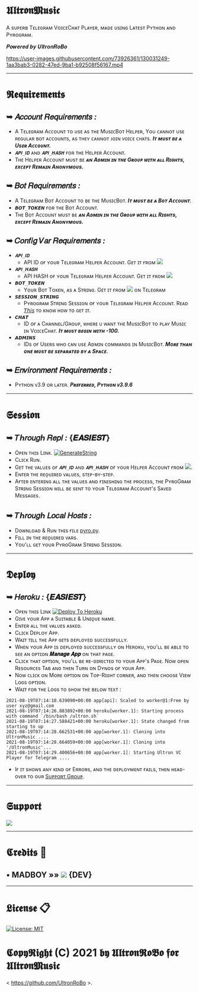 # 𝖀𝖑𝖙𝖗𝖔𝖓𝕸𝖚𝖘𝖎𝖈
A sᴜᴘᴇʀʙ Tᴇʟᴇɢʀᴀᴍ VᴏɪᴄᴇCʜᴀᴛ Pʟᴀʏᴇʀ, ᴍᴀᴅᴇ ᴜsɪɴɢ Lᴀᴛᴇsᴛ Pʏᴛʜᴏɴ ᴀɴᴅ Pʏʀᴏɢʀᴀᴍ.

𝑷𝒐𝒘𝒆𝒓𝒆𝒅 𝒃𝒚 𝑼𝒍𝒕𝒓𝒐𝒏𝑹𝒐𝑩𝒐

https://user-images.githubusercontent.com/73926361/130031249-1aa3bab3-0282-47ed-9ba1-b92508f56167.mp4

---

# 𝕽𝖊𝖖𝖚𝖎𝖗𝖊𝖒𝖊𝖓𝖙𝖘
## ➥ 𝐴𝑐𝑐𝑜𝑢𝑛𝑡 𝑅𝑒𝑞𝑢𝑖𝑟𝑒𝑚𝑒𝑛𝑡𝑠 _:_
- A Tᴇʟᴇɢʀᴀᴍ Aᴄᴄᴏᴜɴᴛ ᴛᴏ ᴜsᴇ ᴀs ᴛʜᴇ MᴜsɪᴄBᴏᴛ Hᴇʟᴘᴇʀ, Yᴏᴜ ᴄᴀɴɴᴏᴛ ᴜsᴇ ʀᴇɢᴜʟᴀʀ ʙᴏᴛ ᴀᴄᴄᴏᴜɴᴛs, ᴀs ᴛʜᴇʏ ᴄᴀɴɴᴏᴛ ᴊᴏɪɴ ᴠᴏɪᴄᴇ ᴄʜᴀᴛs. **_Iᴛ ᴍᴜsᴛ ʙᴇ ᴀ Usᴇʀ Aᴄᴄᴏᴜɴᴛ._**
- `𝑨𝑷𝑰_𝑰𝑫` ᴀɴᴅ `𝑨𝑷𝑰_𝑯𝑨𝑺𝑯` ғᴏʀ ᴛʜᴇ Hᴇʟᴘᴇʀ Aᴄᴄᴏᴜɴᴛ.
- Tʜᴇ Hᴇʟᴘᴇʀ Aᴄᴄᴏᴜɴᴛ ᴍᴜsᴛ ʙᴇ **_ᴀɴ Aᴅᴍɪɴ ɪɴ ᴛʜᴇ Gʀᴏᴜᴘ ᴡɪᴛʜ ᴀʟʟ Rɪɢʜᴛs, ᴇxᴄᴇᴘᴛ Rᴇᴍᴀɪɴ Aɴᴏɴʏᴍᴏᴜs._**
## ➥ 𝐵𝑜𝑡 𝑅𝑒𝑞𝑢𝑖𝑟𝑒𝑚𝑒𝑛𝑡𝑠 _:_
- A Tᴇʟᴇɢʀᴀᴍ Bᴏᴛ Aᴄᴄᴏᴜɴᴛ ᴛᴏ ʙᴇ ᴛʜᴇ MᴜsɪᴄBᴏᴛ. **_Iᴛ ᴍᴜsᴛ ʙᴇ ᴀ Bᴏᴛ Aᴄᴄᴏᴜɴᴛ._**
- `𝘽𝙊𝙏_𝙏𝙊𝙆𝙀𝙉` ғᴏʀ ᴛʜᴇ Bᴏᴛ Aᴄᴄᴏᴜɴᴛ.
- Tʜᴇ Bᴏᴛ Aᴄᴄᴏᴜɴᴛ ᴍᴜsᴛ ʙᴇ **_ᴀɴ Aᴅᴍɪɴ ɪɴ ᴛʜᴇ Gʀᴏᴜᴘ ᴡɪᴛʜ ᴀʟʟ Rɪɢʜᴛs, ᴇxᴄᴇᴘᴛ Rᴇᴍᴀɪɴ Aɴᴏɴʏᴍᴏᴜs._**
## ➥ 𝐶𝑜𝑛𝑓𝑖𝑔 𝑉𝑎𝑟 𝑅𝑒𝑞𝑢𝑖𝑟𝑒𝑚𝑒𝑛𝑡𝑠 _:_
- `𝑨𝑷𝑰_𝑰𝑫`
  - API ID ᴏғ ʏᴏᴜʀ Tᴇʟᴇɢʀᴀᴍ Hᴇʟᴘᴇʀ Aᴄᴄᴏᴜɴᴛ. Gᴇᴛ ɪᴛ ғʀᴏᴍ <a href="https://my.telegram.org/apps/" alt="API_ID"> <img src="https://img.shields.io/badge/API__ID-ec4506?logo=telegram" /></a>
- `𝑨𝑷𝑰_𝑯𝑨𝑺𝑯`
  - API HASH ᴏғ ʏᴏᴜʀ Tᴇʟᴇɢʀᴀᴍ Hᴇʟᴘᴇʀ Aᴄᴄᴏᴜɴᴛ. Gᴇᴛ ɪᴛ ғʀᴏᴍ <a href="https://my.telegram.org/apps/" alt="API_HASH"> <img src="https://img.shields.io/badge/API__HASH-3ce506?logo=telegram" /></a>
- `𝘽𝙊𝙏_𝙏𝙊𝙆𝙀𝙉`
  - Yᴏᴜʀ Bᴏᴛ Tᴏᴋᴇɴ, ᴀs ᴀ Sᴛʀɪɴɢ. Gᴇᴛ ɪᴛ ғʀᴏᴍ <a href="https://telegram.me/BotFather" alt="BOT_TOKEN"> <img src="https://img.shields.io/badge/BOT__TOKEN-f809ed?logo=telegram" /></a> ᴏɴ Tᴇʟᴇɢʀᴀᴍ
- `𝙎𝙀𝙎𝙎𝙄𝙊𝙉_𝙎𝙏𝙍𝙄𝙉𝙂`
  - Pʏʀᴏɢʀᴀᴍ Sᴛʀɪɴɢ Sᴇssɪᴏɴ ᴏғ ʏᴏᴜʀ Tᴇʟᴇɢʀᴀᴍ Hᴇʟᴘᴇʀ Aᴄᴄᴏᴜɴᴛ. Rᴇᴀᴅ [𝘛𝘩𝘪𝘴](https://github.com/UltronRoBo/UltronMusic#𝕾𝖊𝖘𝖘𝖎𝖔𝖓) ᴛᴏ ᴋɴᴏᴡ ʜᴏᴡ ᴛᴏ ɢᴇᴛ ɪᴛ.
- `𝘾𝙃𝘼𝙏`
  - ID ᴏғ ᴀ Cʜᴀɴɴᴇʟ/Gʀᴏᴜᴘ, ᴡʜᴇʀᴇ ᴜ ᴡᴀɴᴛ ᴛʜᴇ MᴜsɪᴄBᴏᴛ ᴛᴏ ᴘʟᴀʏ Mᴜsɪᴄ ɪɴ VᴏɪᴄᴇCʜᴀᴛ. **_Iᴛ ᴍᴜsᴛ ʙᴇɢɪɴ ᴡɪᴛʜ -100._**
- `𝘼𝘿𝙈𝙄𝙉𝙎`
  - IDs ᴏғ Usᴇʀs ᴡʜᴏ ᴄᴀɴ ᴜsᴇ Aᴅᴍɪɴ ᴄᴏᴍᴍᴀɴᴅs ɪɴ MᴜsɪᴄBᴏᴛ. **_Mᴏʀᴇ ᴛʜᴀɴ ᴏɴᴇ ᴍᴜsᴛ ʙᴇ sᴇᴘᴀʀᴀᴛᴇᴅ ʙʏ ᴀ Sᴘᴀᴄᴇ._**
## ➥ 𝐸𝑛𝑣𝑖𝑟𝑜𝑛𝑚𝑒𝑛𝑡 𝑅𝑒𝑞𝑢𝑖𝑟𝑒𝑚𝑒𝑛𝑡𝑠 _:_
- Pʏᴛʜᴏɴ ᴠ3.9 ᴏʀ ʟᴀᴛᴇʀ. **_Pʀᴇғᴇʀʀᴇᴅ, Pʏᴛʜᴏɴ ᴠ3.9.6_**

---

# 𝕾𝖊𝖘𝖘𝖎𝖔𝖓
## ➥ 𝑇ℎ𝑟𝑜𝑢𝑔ℎ 𝑅𝑒𝑝𝑙 _:_ **{𝑬𝑨𝑺𝑰𝑬𝑺𝑻}**
- Oᴘᴇɴ ᴛʜɪs Lɪɴᴋ. [![GenerateString](https://img.shields.io/badge/repl.it-GenerateString-redblack)](https://replit.com/@NubBoy007/UltronMusic/)
- Cʟɪᴄᴋ Rᴜɴ.
- Gᴇᴛ ᴛʜᴇ ᴠᴀʟᴜᴇs ᴏғ `𝑨𝑷𝑰_𝑰𝑫` ᴀɴᴅ `𝑨𝑷𝑰_𝑯𝑨𝑺𝑯` ᴏғ ʏᴏᴜʀ Hᴇʟᴘᴇʀ Aᴄᴄᴏᴜɴᴛ ғʀᴏᴍ <a href="https://my.telegram.org/apps/" alt="APIs"> <img src="https://img.shields.io/badge/APIs-98AFC7?logo=telegram" /></a>.
- Eɴᴛᴇʀ ᴛʜᴇ ʀᴇᴏ̨ᴜɪʀᴇᴅ ᴠᴀʟᴜᴇs, sᴛᴇᴘ-ʙʏ-sᴛᴇᴘ.
- Aғᴛᴇʀ ᴇɴᴛᴇʀɪɴɢ ᴀʟʟ ᴛʜᴇ ᴠᴀʟᴜᴇs ᴀɴᴅ ғɪɴɪsʜɪɴɢ ᴛʜᴇ ᴘʀᴏᴄᴇss, ᴛʜᴇ PʏʀᴏGʀᴀᴍ Sᴛʀɪɴɢ Sᴇssɪᴏɴ ᴡɪʟʟ ʙᴇ sᴇɴᴛ ᴛᴏ ʏᴏᴜʀ Tᴇʟᴇɢʀᴀᴍ Aᴄᴄᴏᴜɴᴛ's Sᴀᴠᴇᴅ Mᴇssᴀɢᴇs.

## ➥ 𝑇ℎ𝑟𝑜𝑢𝑔ℎ 𝐿𝑜𝑐𝑎𝑙 𝐻𝑜𝑠𝑡𝑠 _:_
- Dᴏᴡɴʟᴏᴀᴅ & Rᴜɴ ᴛʜɪs ғɪʟᴇ [pyro.py](https://github.com/UltronRoBo/UltronMusic/blob/UltronVC/pyro.py/).
- Fɪʟʟ ɪɴ ᴛʜᴇ ʀᴇᴏ̨ᴜɪʀᴇᴅ ᴠᴀʀs.
- Yᴏᴜ'ʟʟ ɢᴇᴛ ʏᴏᴜʀ PʏʀᴏGʀᴀᴍ Sᴛʀɪɴɢ Sᴇssɪᴏɴ.

---

# 𝕯𝖊𝖕𝖑𝖔𝖞
## ➥ 𝐻𝑒𝑟𝑜𝑘𝑢 _:_ **{𝑬𝑨𝑺𝑰𝑬𝑺𝑻}**
- Oᴘᴇɴ ᴛʜɪs Lɪɴᴋ [![Deploy To Heroku](https://www.herokucdn.com/deploy/button.svg)](https://dashboard.heroku.com/new?button-url=https%3A%2F%2Fgithub.com%2FUltronRoBo%2FUltronMusic&template=https%3A%2F%2Fgithub.com%2FUltronRoBo%2FUltronMusic/)
- Gɪᴠᴇ ʏᴏᴜʀ Aᴘᴘ ᴀ Sᴜɪᴛᴀʙʟᴇ & Uɴɪᴏ̨ᴜᴇ ɴᴀᴍᴇ.
- Eɴᴛᴇʀ ᴀʟʟ ᴛʜᴇ ᴠᴀʟᴜᴇs ᴀsᴋᴇᴅ.
- Cʟɪᴄᴋ Dᴇᴘʟᴏʏ Aᴘᴘ.
- Wᴀɪᴛ ᴛɪʟʟ ᴛʜᴇ Aᴘᴘ ɢᴇᴛs ᴅᴇᴘʟᴏʏᴇᴅ sᴜᴄᴄᴇssғᴜʟʟʏ.
- Wʜᴇɴ ʏᴏᴜʀ Aᴘᴘ ɪs ᴅᴇᴘʟᴏʏᴇᴅ sᴜᴄᴄᴇssғᴜʟʟʏ ᴏɴ Hᴇʀᴏᴋᴜ, ʏᴏᴜ'ʟʟ ʙᴇ ᴀʙʟᴇ ᴛᴏ sᴇᴇ ᴀɴ ᴏᴘᴛɪᴏɴ **𝑴𝒂𝒏𝒂𝒈𝒆 𝑨𝒑𝒑** ᴏɴ ᴛʜᴀᴛ ᴘᴀɢᴇ.
- Cʟɪᴄᴋ ᴛʜᴀᴛ ᴏᴘᴛɪᴏɴ, ʏᴏᴜ'ʟʟ ʙᴇ ʀᴇ-ᴅɪʀᴇᴄᴛᴇᴅ ᴛᴏ ʏᴏᴜʀ Aᴘᴘ's Pᴀɢᴇ. Nᴏᴡ ᴏᴘᴇɴ Rᴇsᴏᴜʀᴄᴇs Tᴀʙ ᴀɴᴅ ᴛʜᴇɴ Tᴜʀɴ ᴏɴ Dʏɴᴏs ᴏғ ʏᴏᴜʀ Aᴘᴘ.
- Nᴏᴡ ᴄʟɪᴄᴋ ᴏɴ Mᴏʀᴇ ᴏᴘᴛɪᴏɴ ᴏɴ Tᴏᴘ-Rɪɢʜᴛ ᴄᴏʀɴᴇʀ, ᴀɴᴅ ᴛʜᴇɴ ᴄʜᴏᴏsᴇ Vɪᴇᴡ Lᴏɢs ᴏᴘᴛɪᴏɴ.
- Wᴀɪᴛ ғᴏʀ ᴛʜᴇ Lᴏɢs ᴛᴏ sʜᴏᴡ ᴛʜᴇ ʙᴇʟᴏᴡ ᴛᴇxᴛ :
```
2021-08-19T07:14:10.639090+00:00 app[api]: Scaled to worker@1:Free by user xyz@gmail.com
2021-08-19T07:14:26.883892+00:00 heroku[worker.1]: Starting process with command `/bin/bash /ultron.sh`
2021-08-19T07:14:27.588421+00:00 heroku[worker.1]: State changed from starting to up
2021-08-19T07:14:28.662531+00:00 app[worker.1]: Cloning into UltronMusic ....
2021-08-19T07:14:28.664059+00:00 app[worker.1]: Cloning into '/UltronMusic'...
2021-08-19T07:14:29.400656+00:00 app[worker.1]: Starting Ultron VC Player for Telegram ....
```
- Iғ ɪᴛ sʜᴏᴡs ᴀɴʏ ᴋɪɴᴅ ᴏғ Eʀʀᴏʀs, ᴀɴᴅ ᴛʜᴇ ᴅᴇᴘʟᴏʏᴍᴇɴᴛ ғᴀɪʟs, ᴛʜᴇɴ ʜᴇᴀᴅ-ᴏᴠᴇʀ ᴛᴏ ᴏᴜʀ [Sᴜᴘᴘᴏʀᴛ Gʀᴏᴜᴘ](https://telegram.me/UltronSupportChat/).

---

# 𝕾𝖚𝖕𝖕𝖔𝖗𝖙
<a href="https://telegram.me/UltronSupportChat"><img src="https://img.shields.io/badge/Telegram-Ultron%20Support%20Chat-green.svg?logo=telegram"></a>

---

# 𝕮𝖗𝖊𝖉𝖎𝖙𝖘 📍
## • MADBOY   »»  <a href="https://github.com/madboy482" alt="MadBoy"> <img src="https://img.shields.io/badge/MADBOY-30302f?logo=github" /></a> {DEV}

---

# 𝕷𝖎𝖈𝖊𝖓𝖘𝖊 📋
[![License: MIT](https://img.shields.io/badge/License-MIT-yellow.svg)](https://opensource.org/licenses/MIT)

# 𝕮𝖔𝖕𝖞𝕽𝖎𝖌𝖍𝖙 (C) 2021 𝖇𝖞 𝖀𝖑𝖙𝖗𝖔𝖓𝕽𝖔𝕭𝖔 𝖋𝖔𝖗 𝖀𝖑𝖙𝖗𝖔𝖓𝕸𝖚𝖘𝖎𝖈
< https://github.com/UltronRoBo >.
